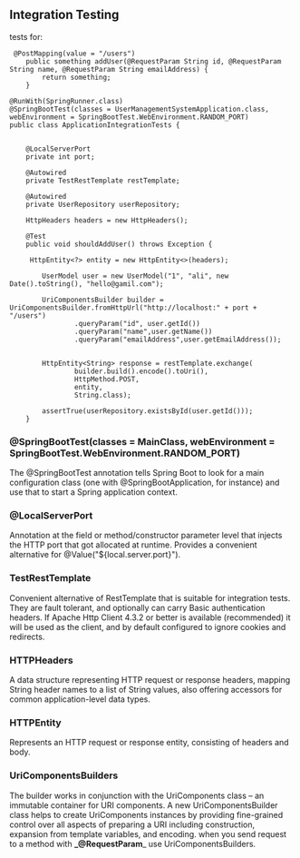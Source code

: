 ## Integration Testing

tests for:
```
 @PostMapping(value = "/users")
    public something addUser(@RequestParam String id, @RequestParam String name, @RequestParam String emailAddress) {
        return something;
    }
```
```
@RunWith(SpringRunner.class)
@SpringBootTest(classes = UserManagementSystemApplication.class, webEnvironment = SpringBootTest.WebEnvironment.RANDOM_PORT)
public class ApplicationIntegrationTests {


    @LocalServerPort
    private int port;

    @Autowired
    private TestRestTemplate restTemplate;

    @Autowired
    private UserRepository userRepository;

    HttpHeaders headers = new HttpHeaders();
    
    @Test
    public void shouldAddUser() throws Exception {
    
     HttpEntity<?> entity = new HttpEntity<>(headers);

        UserModel user = new UserModel("1", "ali", new Date().toString(), "hello@gamil.com");

        UriComponentsBuilder builder = UriComponentsBuilder.fromHttpUrl("http://localhost:" + port + "/users")
                .queryParam("id", user.getId())
                .queryParam("name",user.getName())
                .queryParam("emailAddress",user.getEmailAddress());


        HttpEntity<String> response = restTemplate.exchange(
                builder.build().encode().toUri(),
                HttpMethod.POST,
                entity,
                String.class);

        assertTrue(userRepository.existsById(user.getId()));
    }
```

### @SpringBootTest(classes = MainClass, webEnvironment = SpringBootTest.WebEnvironment.RANDOM_PORT)
The @SpringBootTest annotation tells Spring Boot to look for a main configuration class (one with @SpringBootApplication,
for instance) and use that to start a Spring application context. 

### @LocalServerPort
Annotation at the field or method/constructor parameter level that injects the HTTP port that got allocated at runtime.
Provides a convenient alternative for @Value("${local.server.port}").

### TestRestTemplate
Convenient alternative of RestTemplate that is suitable for integration tests. They are fault tolerant, and optionally 
can carry Basic authentication headers. If Apache Http Client 4.3.2 or better is available (recommended) it will be used as the client,
and by default configured to ignore cookies and redirects.

### HTTPHeaders
A data structure representing HTTP request or response headers, mapping String header names to a list of String values,
also offering accessors for common application-level data types. 

### HTTPEntity 
Represents an HTTP request or response entity, consisting of headers and body. 

### UriComponentsBuilders
The builder works in conjunction with the UriComponents class – an immutable container for URI components.
A new UriComponentsBuilder class helps to create UriComponents instances by providing fine-grained control over all 
aspects of preparing a URI including construction, expansion from template variables, and encoding.
when you send request to a method with **_@RequestParam**_ use UriComponentsBuilders.
